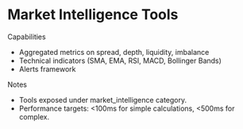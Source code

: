 # Market Intelligence Tools

Capabilities

- Aggregated metrics on spread, depth, liquidity, imbalance
- Technical indicators (SMA, EMA, RSI, MACD, Bollinger Bands)
- Alerts framework

Notes

- Tools exposed under market_intelligence category.
- Performance targets: <100ms for simple calculations, <500ms for complex.
